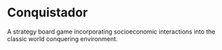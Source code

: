 # Conquistador
A strategy board game incorporating socioeconomic interactions into the classic world conquering environment.
